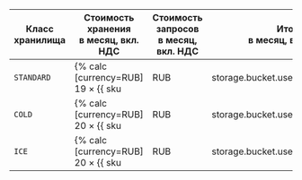 Класс хранилища | Стоимость хранения<br>в месяц, вкл. НДС | Стоимость запросов<br>в месяц, вкл. НДС | Итого<br>в месяц, вкл. НДС
--- | --- | --- | ---
`STANDARD` | {% calc [currency=RUB] 19 × {{ sku|RUB|storage.bucket.used_space.standard|pricingRate.720|month|number }} %} | {% calc [currency=RUB] (150000 - 100000) × {{ sku|RUB|storage.api.get.standard|pricingRate.10|number }} / 10000 %} | {% calc [currency=RUB] (19 × {{ sku|RUB|storage.bucket.used_space.standard|pricingRate.720|month|number }}) + ((150000 - 100000) × {{ sku|RUB|storage.api.get.standard|pricingRate.10|number }} / 10000) %}
`COLD` | {% calc [currency=RUB] 20 × {{ sku|RUB|storage.bucket.used_space.cold|month|number }} %} | {% calc [currency=RUB] 150000 × {{ sku|RUB|storage.api.get.cold|number }} / 10000 %} | {% calc [currency=RUB] (20 × {{ sku|RUB|storage.bucket.used_space.cold|month|number }}) + (150000  × {{ sku|RUB|storage.api.get.cold|number }} / 10000) %}
`ICE` | {% calc [currency=RUB] 20 × {{ sku|RUB|storage.bucket.used_space.ice|month|number }} %} | {% calc [currency=RUB] 150000 × {{ sku|RUB|storage.api.get.ice|number }} / 10000 %} | {% calc [currency=RUB] (20 × {{ sku|RUB|storage.bucket.used_space.ice|month|number }}) + (150000 × {{ sku|RUB|storage.api.get.ice|number }} / 10000) %}